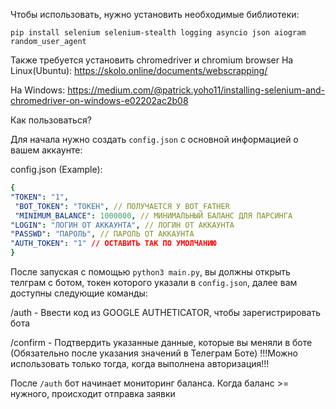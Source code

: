 Чтобы использовать, нужно установить необходимые библиотеки:
```
pip install selenium selenium-stealth logging asyncio json aiogram random_user_agent
```
Также требуется установить chromedriver и chromium browser
На Linux(Ubuntu):
https://skolo.online/documents/webscrapping/

На Windows:
https://medium.com/@patrick.yoho11/installing-selenium-and-chromedriver-on-windows-e02202ac2b08

Как пользоваться?

Для начала нужно создать ```config.json``` с основной информацией о вашем аккаунте:

config.json (Example):
```yaml
{
"TOKEN": "1",
 "BOT_TOKEN": "ТОКЕН", // ПОЛУЧАЕТСЯ У BOT_FATHER
 "MINIMUM_BALANCE": 1000000, // МИНИМАЛЬНЫЙ БАЛАНС ДЛЯ ПАРСИНГА
"LOGIN": "ЛОГИН ОТ АККАУНТА", // ЛОГИН ОТ АККАУНТА
"PASSWD": "ПАРОЛЬ", // ПАРОЛЬ ОТ АККАУНТА
"AUTH_TOKEN": "1" // ОСТАВИТЬ ТАК ПО УМОЛЧАНИЮ
}
```

После запуская с помощью ```python3 main.py```, вы должны открыть телграм с ботом, токен которого указали в ```config.json```, далее вам доступны следующие команды:

/auth - Ввести код из GOOGLE AUTHETICATOR, чтобы зарегистрировать бота

/confirm - Подтвердить указанные данные, которые вы меняли в боте (Обязательно после указания значений в Телеграм Боте) !!!Можно использовать только тогда, когда выполнена авторизация!!!


После ```/auth``` бот начинает мониторинг баланса. Когда баланс >= нужного, происходит отправка заявки 




